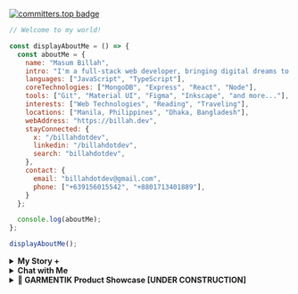 [![committers.top badge](https://user-badge.committers.top/bangladesh/billahdotdev.svg)](https://user-badge.committers.top/bangladesh/Billahdotdev)             
                                                                                      
```javascript                                 
// Welcome to my world!                                                                  

const displayAboutMe = () => {
  const aboutMe = {
    name: "Masum Billah",
    intro: "I'm a full-stack web developer, bringing digital dreams to life.",
    languages: ["JavaScript", "TypeScript"],
    coreTechnologies: ["MongoDB", "Express", "React", "Node"],
    tools: ["Git", "Material UI", "Figma", "Inkscape", "and more..."],
    interests: ["Web Technologies", "Reading", "Traveling"], 
    locations: ["Manila, Philippines", "Dhaka, Bangladesh"],
    webAddress: "https://billah.dev", 
    stayConnected: {
      x: "/billahdotdev", 
      linkedin: "/billahdotdev", 
      search: "billahdotdev",
    },
    contact: {
      email: "billahdotdev@gmail.com",
      phone: ["+639156015542", "+8801713401889"], 
    }
  };

  console.log(aboutMe);
};  

displayAboutMe();   

```
     

<details> 
<summary><strong>My Story &#43;</strong></summary>                                      
  
<pre>
🙂 My Story:      
I am passionate about JavaScript and web technologies. Before the pandemic, I was just a struggling entrepreneur in the clothing industry.
'GARMENTIK' is a company where I hustled as a rainmaker. My business had its ups and downs, which were stressful, but I was learning 
 something new every day. During the pandemic, I decided to bring my passion into the business. Nowadays, two roles in my real-life game 
 are: Rainmaking for 'GARMENTIK' and 'Web Development Service'.  

👩‍💻 I Speak:
English, Bangla(Native), Taglish, and of course JavaScript!          

🎓 Certification:
I'm a Bangladesh University of Engineering and Technology (BUET) certified full-stack web developer   
on a journey of modern web mastery at the University of Helsinki.    
</pre>
</details>   


<details> 
<summary><strong>Chat with Me</strong></summary>         
 
<pre> 
There are times when you need someone to listen or give some advice. Book a slot to chat - anything from personal to career, 
Web Development, Graphic design, Digital Marketing, T-Shirt Business, and Mental Health.

The slots for October and November are fully booked. Availability for December will be announced in November on my x account.   
<br />
For T-shirt Business inquiries, please fill out the <a href="https://docs.google.com/forms/d/e/1FAIpQLSef8mJz6FOO0TR3hb0upJO89fZXlB3xTG6W1qxsRAFUNTM74A/viewform?embedded=true" width="640" height="1442" frameborder="0" marginheight="0" marginwidth="0">Google Form</a> to receive a quick response. Thank you!
</pre>
</details>   
<details>
<summary><strong>🛒 GARMENTIK Product Showcase [UNDER CONSTRUCTION]</strong></summary>
<br>

<div align="center">
  <img src="https://via.placeholder.com/800x200.png?text=GARMENTIK+-+Affordable+Fashion" alt="GARMENTIK Banner" style="border-radius: 10px;">
  <h1>Welcome to GARMENTIK</h1>
  <p>Your one-stop shop for stylish, high-quality T-shirts at unbeatable prices. New designs coming soon!</p>
</div>

---

## 👕 Featured Products

### **Programming Tees**
#### JavaScript Lover Tee
<div align="center">
  <img src="https://images.unsplash.com/photo-1527181467037-80564ba4ac51?w=600&auto=format&fit=crop&q=60&ixlib=rb-4.0.3&ixid=M3wxMjA3fDB8MHxzZWFyY2h8NXx8cHJvZ3JhbW1pbmclMjB0ZWV8ZW58MHx8MHx8fDA%3D" alt="JavaScript Lover Tee" style="border-radius: 10px; max-width: 500px;">
</div>
<p align="center"><strong>Price:</strong> $20.00</p>

**Details:**
- Fabric: 100% Cotton  
- Colors: Blue, Black, Grey  
- Sizes: S, M, L, XL  
- Stock: 50 units  

<div align="center">
  <a href="https://wa.me/15551234567?text=Hi!%20I%20am%20interested%20in%20the%20JavaScript+Lover+Tee" target="_blank" style="text-decoration: none;">
    <img src="https://img.icons8.com/ios-filled/50/00e676/whatsapp.png" alt="WhatsApp"> Contact to Order
  </a>
</div>

---

### **Plain Tees**
#### Classic White Tee
<div align="center">
  <img src="https://via.placeholder.com/500x500.png?text=Classic+White+Tee" alt="Classic White Tee" style="border-radius: 10px; max-width: 500px;">
</div>
<p align="center"><strong>Price:</strong> $15.00</p>

**Details:**
- Fabric: 100% Organic Cotton  
- Colors: White, Black  
- Sizes: S, M, L, XL  
- Stock: 100 units  

<div align="center">
  <a href="https://wa.me/15551234567?text=Hi!%20I%20am%20interested%20in%20the%20Classic+White+Tee" target="_blank" style="text-decoration: none;">
    <img src="https://img.icons8.com/ios-filled/50/00e676/whatsapp.png" alt="WhatsApp"> Contact to Order
  </a>
</div>

---

### **Exclusive Tees**
#### Limited Edition Neon Tee
<div align="center">
  <img src="https://via.placeholder.com/500x500.png?text=Limited+Edition+Neon+Tee" alt="Limited Edition Neon Tee" style="border-radius: 10px; max-width: 500px;">
</div>
<p align="center"><strong>Price:</strong> $30.00</p>

**Details:**
- Fabric: Premium Cotton  
- Colors: Neon Yellow, Neon Pink  
- Sizes: M, L, XL  
- Stock: 20 units  

<div align="center">
  <a href="https://wa.me/15551234567?text=Hi!%20I%20am%20interested%20in%20the%20Limited+Edition+Neon+Tee" target="_blank" style="text-decoration: none;">
    <img src="https://img.icons8.com/ios-filled/50/00e676/whatsapp.png" alt="WhatsApp"> Contact to Order
  </a>
</div>

---

## 📞 Contact Us
<div align="center">
  <p>For bulk orders, inquiries, or collaborations:</p>
  <p>📱 <strong>WhatsApp:</strong> <a href="https://wa.me/15551234567" target="_blank">Chat Now</a></p>
  <p>📧 <strong>Email:</strong> <a href="mailto:contact@example.com">contact@example.com</a></p>
</div>

---

<div align="center">
  <h3>Thank you for visiting GARMENTIK! 🌟</h3>
  <p>Stay connected for updates and new arrivals!</p>
</div>

</details>

